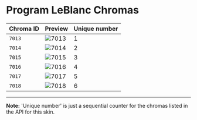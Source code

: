 # Program LeBlanc Chromas

| Chroma ID | Preview | Unique number |
|---|---|---|
| `7013` | ![7013](https://raw.communitydragon.org/latest/plugins/rcp-be-lol-game-data/global/default/v1/champion-chroma-images/7/7013.png) | 1 |
| `7014` | ![7014](https://raw.communitydragon.org/latest/plugins/rcp-be-lol-game-data/global/default/v1/champion-chroma-images/7/7014.png) | 2 |
| `7015` | ![7015](https://raw.communitydragon.org/latest/plugins/rcp-be-lol-game-data/global/default/v1/champion-chroma-images/7/7015.png) | 3 |
| `7016` | ![7016](https://raw.communitydragon.org/latest/plugins/rcp-be-lol-game-data/global/default/v1/champion-chroma-images/7/7016.png) | 4 |
| `7017` | ![7017](https://raw.communitydragon.org/latest/plugins/rcp-be-lol-game-data/global/default/v1/champion-chroma-images/7/7017.png) | 5 |
| `7018` | ![7018](https://raw.communitydragon.org/latest/plugins/rcp-be-lol-game-data/global/default/v1/champion-chroma-images/7/7018.png) | 6 |

---

**Note:** 'Unique number' is just a sequential counter for the chromas listed in the API for this skin.